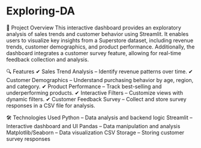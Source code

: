 # Exploring-DA

📌 Project Overview
This interactive dashboard provides an exploratory analysis of sales trends and customer behavior using Streamlit. It enables users to visualize key insights from a Superstore dataset, including revenue trends, customer demographics, and product performance. Additionally, the dashboard integrates a customer survey feature, allowing for real-time feedback collection and analysis.

🔍 Features
✔ Sales Trend Analysis – Identify revenue patterns over time.
✔ Customer Demographics – Understand purchasing behavior by age, region, and category.
✔ Product Performance – Track best-selling and underperforming products.
✔ Interactive Filters – Customize views with dynamic filters.
✔ Customer Feedback Survey – Collect and store survey responses in a CSV file for analysis.

🛠 Technologies Used
Python – Data analysis and backend logic
Streamlit – Interactive dashboard and UI
Pandas – Data manipulation and analysis
Matplotlib/Seaborn – Data visualization
CSV Storage – Storing customer survey responses

